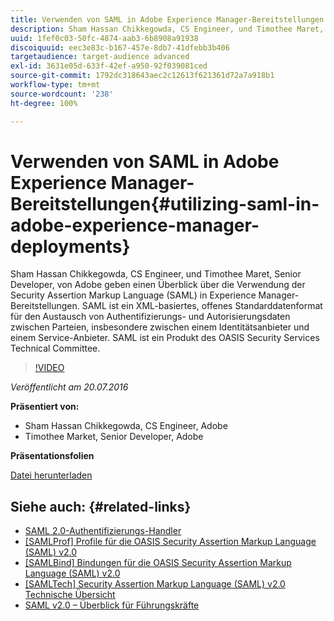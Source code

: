 ```yaml
---
title: Verwenden von SAML in Adobe Experience Manager-Bereitstellungen
description: Sham Hassan Chikkegowda, CS Engineer, und Timothee Maret, Senior Developer, von Adobe geben einen Überblick über die Verwendung der Security Assertion Markup Language (SAML) in Experience Manager-Bereitstellungen. SAML ist ein XML-basiertes, offenes Standarddatenformat für den Austausch von Authentifizierungs- und Autorisierungsdaten zwischen Parteien, insbesondere zwischen einem Identitätsanbieter und einem Service-Anbieter.  SAML ist ein Produkt des OASIS Security Services Technical Committee.
uuid: 1fef0c03-50fc-4874-aab3-6b8908a91938
discoiquuid: eec3e83c-b167-457e-8db7-41dfebb3b406
targetaudience: target-audience advanced
exl-id: 3631e05d-633f-42ef-a950-92f039081ced
source-git-commit: 1792dc318643aec2c12613f621361d72a7a918b1
workflow-type: tm+mt
source-wordcount: '238'
ht-degree: 100%

---
```


# Verwenden von SAML in Adobe Experience Manager-Bereitstellungen{#utilizing-saml-in-adobe-experience-manager-deployments}

Sham Hassan Chikkegowda, CS Engineer, und Timothee Maret, Senior Developer, von Adobe geben einen Überblick über die Verwendung der Security Assertion Markup Language (SAML) in Experience Manager-Bereitstellungen. SAML ist ein XML-basiertes, offenes Standarddatenformat für den Austausch von Authentifizierungs- und Autorisierungsdaten zwischen Parteien, insbesondere zwischen einem Identitätsanbieter und einem Service-Anbieter.  SAML ist ein Produkt des OASIS Security Services Technical Committee.

>[!VIDEO](https://video.tv.adobe.com/v/19299/?quality=9)

*Veröffentlicht am 20.07.2016*

**Präsentiert von:**

* Sham Hassan Chikkegowda, CS Engineer, Adobe
* Timothee Market, Senior Developer, Adobe

**Präsentationsfolien**

[Datei herunterladen](assets/aem-gems-072016-saml.pdf)

## Siehe auch: {#related-links}

* [SAML 2.0-Authentifizierungs-Handler](https://docs.adobe.com/docs/de/aem/6-2/administer/security/saml-2-0-authenticationhandler.html)
* [[SAMLProf] Profile für die OASIS Security Assertion Markup Language (SAML) v2.0](https://docs.oasis-open.org/security/saml/v2.0/saml-profiles-2.0-os.pdf)
* [[SAMLBind] Bindungen für die OASIS Security Assertion Markup Language (SAML) v2.0](https://docs.oasis-open.org/security/saml/v2.0/saml-bindings-2.0-os.pdf)
* [[SAMLTech] Security Assertion Markup Language (SAML) v2.0 Technische Übersicht](https://www.oasis-open.org/committees/download.php/27819/sstc-saml-tech-overview-2.0-cd-02.pdf)
* [SAML v2.0 – Überblick für Führungskräfte](https://www.oasis-open.org/committees/download.php/13525/sstc-saml-exec-overview-2.0-cd-01-2col.pdf)
